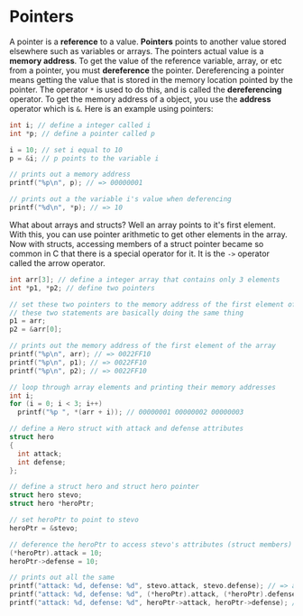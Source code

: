 # Pointers

A pointer is a __reference__ to a value. **Pointers** points to another value 
stored elsewhere such as variables or arrays. The pointers actual value is a 
__memory address__. To get the value of the reference variable, array, or etc 
from a pointer, you must __dereference__ the pointer. Dereferencing a pointer 
means getting the value that is stored in the memory location pointed by the 
pointer. The operator `*` is used to do this, and is called the 
__dereferencing__ operator. To get the memory address of a object, you use 
the __address__ operator which is `&`. Here is an example using pointers:

```c
int i; // define a integer called i
int *p; // define a pointer called p

i = 10; // set i equal to 10
p = &i; // p points to the variable i

// prints out a memory address
printf("%p\n", p); // => 00000001

// prints out a the variable i's value when deferencing
printf("%d\n", *p); // => 10
```

What about arrays and structs? Well an array points to it's first element. 
With this, you can use pointer arithmetic to get other elements in the array.
Now with structs, accessing members of a struct pointer became so common in C 
that there is a special operator for it. It is the `->` operator called the 
arrow operator.

```c
int arr[3]; // define a integer array that contains only 3 elements
int *p1, *p2; // define two pointers

// set these two pointers to the memory address of the first element of arr
// these two statements are basically doing the same thing
p1 = arr;
p2 = &arr[0];

// prints out the memory address of the first element of the array
printf("%p\n", arr); // => 0022FF10
printf("%p\n", p1); // => 0022FF10
printf("%p\n", p2); // => 0022FF10

// loop through array elements and printing their memory addresses
int i;
for (i = 0; i < 3; i++)
  printf("%p ", *(arr + i)); // 00000001 00000002 00000003

// define a Hero struct with attack and defense attributes
struct hero
{
  int attack;
  int defense;
};

// define a struct hero and struct hero pointer
struct hero stevo;
struct hero *heroPtr;

// set heroPtr to point to stevo
heroPtr = &stevo;

// deference the heroPtr to access stevo's attributes (struct members)
(*heroPtr).attack = 10;
heroPtr->defense = 10;

// prints out all the same
printf("attack: %d, defense: %d", stevo.attack, stevo.defense); // => attack: 10, defense: 10
printf("attack: %d, defense: %d", (*heroPtr).attack, (*heroPtr).defense); // => attack: 10, defense: 10
printf("attack: %d, defense: %d", heroPtr->attack, heroPtr->defense); // => attack: 10, defense: 10
```
